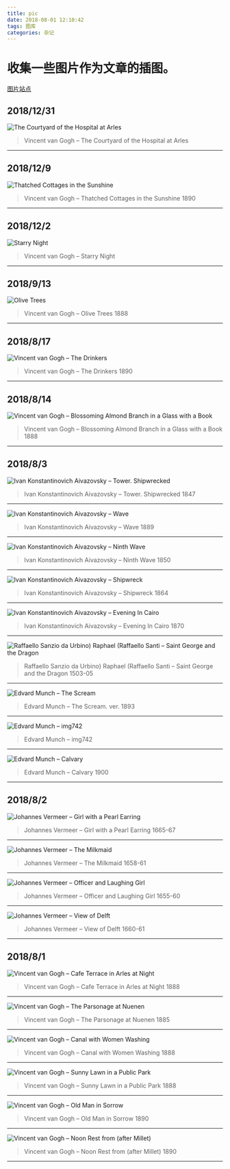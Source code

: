 ```yaml
---
title: pic
date: 2018-08-01 12:10:42
tags: 图库
categories: 杂记
---
```


# 收集一些图片作为文章的插图。

[图片站点](https://en.gallerix.ru/album/Vincent-Van-Gogh)

<!-- more -->

## 2018/12/31

![The Courtyard of the Hospital at Arles](pic/178762172.jpg)

> Vincent van Gogh – The Courtyard of the Hospital at Arles

---

## 2018/12/9

![Thatched Cottages in the Sunshine ](pic/2059132621.jpg)

> Vincent van Gogh – Thatched Cottages in the Sunshine 1890

---

## 2018/12/2

![Starry Night](pic/470746091.jpg)

> Vincent van Gogh – Starry Night

---

## 2018/9/13

![Olive Trees](pic/1755523965.jpg)

> Vincent van Gogh – Olive Trees  1888

---

## 2018/8/17

![Vincent van Gogh – The Drinkers](pic/1301854874.jpg)

> Vincent van Gogh – The Drinkers 1890

---

## 2018/8/14

![Vincent van Gogh – Blossoming Almond Branch in a Glass with a Book](pic/433381594.jpg)

> Vincent van Gogh – Blossoming Almond Branch in a Glass with a Book 1888

---

## 2018/8/3

![Ivan Konstantinovich Aivazovsky – Tower. Shipwrecked](pic/877090454.jpg)

> Ivan Konstantinovich Aivazovsky – Tower. Shipwrecked 1847

---

![Ivan Konstantinovich Aivazovsky – Wave](pic/596444702.jpg)

> Ivan Konstantinovich Aivazovsky – Wave 1889

---

![Ivan Konstantinovich Aivazovsky – Ninth Wave](pic/713080393.jpg)

> Ivan Konstantinovich Aivazovsky – Ninth Wave 1850

---

![Ivan Konstantinovich Aivazovsky – Shipwreck](pic/456066894.jpg)

> Ivan Konstantinovich Aivazovsky – Shipwreck 1864

---

![Ivan Konstantinovich Aivazovsky – Evening In Cairo](pic/2900977792.jpg)

> Ivan Konstantinovich Aivazovsky – Evening In Cairo 1870

---

![Raffaello Sanzio da Urbino) Raphael (Raffaello Santi – Saint George and the Dragon](pic/4282315052.jpg)

> Raffaello Sanzio da Urbino) Raphael (Raffaello Santi – Saint George and the Dragon 1503-05

---

![Edvard Munch – The Scream](pic/944233120.jpg)

> Edvard Munch – The Scream. ver. 1893

---

![Edvard Munch – img742](pic/196334101.jpg)

> Edvard Munch – img742

---

![Edvard Munch – Calvary](pic/565924812.jpg)

> Edvard Munch – Calvary 1900

---

## 2018/8/2

![Johannes Vermeer – Girl with a Pearl Earring](pic/3526.jpg)

> Johannes Vermeer – Girl with a Pearl Earring 1665-67

---

![Johannes Vermeer – The Milkmaid](pic/1012308194.jpg)

> Johannes Vermeer – The Milkmaid 1658-61

---

![Johannes Vermeer – Officer and Laughing Girl](pic/431359834.jpg)

> Johannes Vermeer – Officer and Laughing Girl 1655-60

---

![Johannes Vermeer – View of Delft](pic/1762221382.jpg)

> Johannes Vermeer – View of Delft 1660-61

---

## 2018/8/1

![Vincent van Gogh – Cafe Terrace in Arles at Night](pic/1959017488.jpg)

> Vincent van Gogh – Cafe Terrace in Arles at Night 1888

---

![Vincent van Gogh – The Parsonage at Nuenen](pic/1917180847.jpg)

> Vincent van Gogh – The Parsonage at Nuenen 1885

---

![Vincent van Gogh – Canal with Women Washing](pic/2048547518.jpg)

> Vincent van Gogh – Canal with Women Washing 1888

---

![Vincent van Gogh – Sunny Lawn in a Public Park](pic/898024871.jpg)

> Vincent van Gogh – Sunny Lawn in a Public Park 1888

---

![Vincent van Gogh – Old Man in Sorrow](pic/1132638050.jpg)

> Vincent van Gogh – Old Man in Sorrow 1890

---

![Vincent van Gogh – Noon Rest from (after Millet)](pic/1997264555.jpg)

> Vincent van Gogh – Noon Rest from (after Millet) 1890

---
